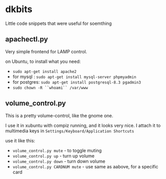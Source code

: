 # dkbits
Little code snippets that were useful for soemthing

## apachectl.py

Very simple frontend for LAMP control.

on Ubuntu, to install what you need:

* `sudo apt-get install apache2`
* for mysql : `sudo apt-get install mysql-server phpmyadmin`
* for postgres: `sudo apt-get install postgresql-8.3 pgadmin3`
* `sudo chown -R ``whoami`` /var/www`

## volume_control.py
This is a pretty volume-control, like the gnome one.

I use it in xubuntu with compiz running, and it looks very nice.
I attach it to multimedia keys in `Settings/Keyboard/Application Shortcuts`

use it like this:

* `volume_control.py mute` - to toggle muting
* `volume_control.py up` - turn up volume
* `volume_control.py down` - turn down volume
* `volume_control.py CARDNUM mute` - use same as aabove, for a specific card
